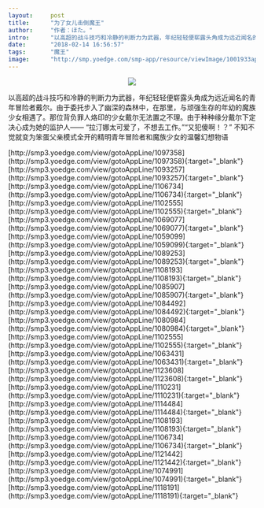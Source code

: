 ```yaml
---
layout:     post
title:      "为了女儿击倒魔王"
author:     "作者：ほた。"
intro:      "以高超的战斗技巧和冷静的判断力为武器，年纪轻轻便崭露头角成为远近闻名的青年冒险者戴尔。由于委托步入了幽深的森林中，在那里，与顽强生存的年幼的魔族少女相遇了。那位背负罪人烙印的少女戴尔无法置之不理。由于种种缘分戴尔下定决心成为她的监护人—— “拉汀娜太可爱了，不想去工作。”“又犯傻啊！？” 不知不觉就变为笨蛋父亲模式全开的精明青年冒险者和魔族少女的温馨幻想物语"
date:       "2018-02-14 16:56:57"
tags:       "魔王"
image:      "http://smp.yoedge.com/smp-app/resource/viewImage/1001933appline.png"
---
```

<div style="text-align: center">
<p><img src="http://smp.yoedge.com/smp-app/resource/viewImage/1001933appline.png"/></p>
</div>
<p class="post-meta">
<span>以高超的战斗技巧和冷静的判断力为武器，年纪轻轻便崭露头角成为远近闻名的青年冒险者戴尔。由于委托步入了幽深的森林中，在那里，与顽强生存的年幼的魔族少女相遇了。那位背负罪人烙印的少女戴尔无法置之不理。由于种种缘分戴尔下定决心成为她的监护人—— “拉汀娜太可爱了，不想去工作。”“又犯傻啊！？” 不知不觉就变为笨蛋父亲模式全开的精明青年冒险者和魔族少女的温馨幻想物语</span>
</p>
[http://smp3.yoedge.com/view/gotoAppLine/1097358](http://smp3.yoedge.com/view/gotoAppLine/1097358){:target="_blank"}
[http://smp3.yoedge.com/view/gotoAppLine/1093257](http://smp3.yoedge.com/view/gotoAppLine/1093257){:target="_blank"}
[http://smp3.yoedge.com/view/gotoAppLine/1106734](http://smp3.yoedge.com/view/gotoAppLine/1106734){:target="_blank"}
[http://smp3.yoedge.com/view/gotoAppLine/1102555](http://smp3.yoedge.com/view/gotoAppLine/1102555){:target="_blank"}
[http://smp3.yoedge.com/view/gotoAppLine/1069077](http://smp3.yoedge.com/view/gotoAppLine/1069077){:target="_blank"}
[http://smp3.yoedge.com/view/gotoAppLine/1059099](http://smp3.yoedge.com/view/gotoAppLine/1059099){:target="_blank"}
[http://smp3.yoedge.com/view/gotoAppLine/1089253](http://smp3.yoedge.com/view/gotoAppLine/1089253){:target="_blank"}
[http://smp3.yoedge.com/view/gotoAppLine/1108193](http://smp3.yoedge.com/view/gotoAppLine/1108193){:target="_blank"}
[http://smp3.yoedge.com/view/gotoAppLine/1085907](http://smp3.yoedge.com/view/gotoAppLine/1085907){:target="_blank"}
[http://smp3.yoedge.com/view/gotoAppLine/1084492](http://smp3.yoedge.com/view/gotoAppLine/1084492){:target="_blank"}
[http://smp3.yoedge.com/view/gotoAppLine/1080984](http://smp3.yoedge.com/view/gotoAppLine/1080984){:target="_blank"}
[http://smp3.yoedge.com/view/gotoAppLine/1102555](http://smp3.yoedge.com/view/gotoAppLine/1102555){:target="_blank"}
[http://smp3.yoedge.com/view/gotoAppLine/1063431](http://smp3.yoedge.com/view/gotoAppLine/1063431){:target="_blank"}
[http://smp3.yoedge.com/view/gotoAppLine/1123608](http://smp3.yoedge.com/view/gotoAppLine/1123608){:target="_blank"}
[http://smp3.yoedge.com/view/gotoAppLine/1110231](http://smp3.yoedge.com/view/gotoAppLine/1110231){:target="_blank"}
[http://smp3.yoedge.com/view/gotoAppLine/1114484](http://smp3.yoedge.com/view/gotoAppLine/1114484){:target="_blank"}
[http://smp3.yoedge.com/view/gotoAppLine/1108193](http://smp3.yoedge.com/view/gotoAppLine/1108193){:target="_blank"}
[http://smp3.yoedge.com/view/gotoAppLine/1106734](http://smp3.yoedge.com/view/gotoAppLine/1106734){:target="_blank"}
[http://smp3.yoedge.com/view/gotoAppLine/1121442](http://smp3.yoedge.com/view/gotoAppLine/1121442){:target="_blank"}
[http://smp3.yoedge.com/view/gotoAppLine/1074991](http://smp3.yoedge.com/view/gotoAppLine/1074991){:target="_blank"}
[http://smp3.yoedge.com/view/gotoAppLine/1118191](http://smp3.yoedge.com/view/gotoAppLine/1118191){:target="_blank"}


